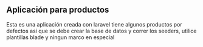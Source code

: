 
## Aplicación para productos

Esta es una aplicación creada con laravel tiene algunos productos por defectos asi que se debe crear la base de datos y correr los seeders, utilice plantillas blade y ningun marco en especial

